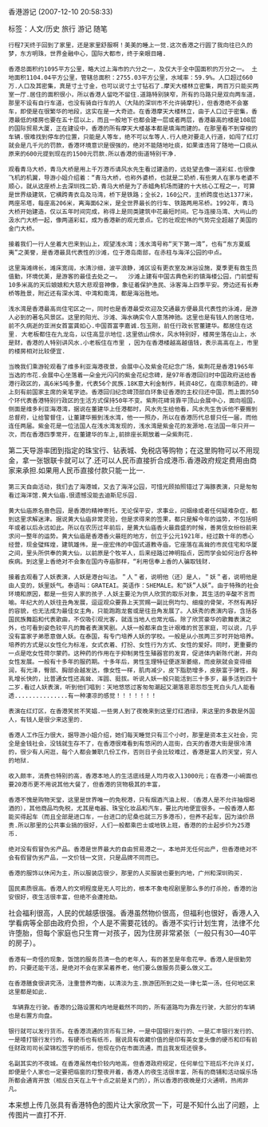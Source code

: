 香港游记 (2007-12-10 20:58:33) 

标签：人文/历史 旅行 游记 随笔    



    行程7天终于回到了家里，还是家里舒服啊！美美的睡上一觉.这次香港之行圆了我向往已久的梦，东方明珠，世界金融中心，国际大都市，终于亲眼目睹.

    香港总面积约1095平方公里，略大过上海市的六分之一，及仅大于全中国面积的万分之一。 土地面积1104.04平方公里，管辖总面积：2755.03平方公里，水域率：59.9%。人口超过660万.人口及其密集，真是寸土寸金，也可以说寸土寸钻石了.摩天大楼林立密集，两百万只能买两室一厅.居住的面积很小，所以香港人留吃不留住.道路特别狭窄，所有的马路只是双向两车道，那里不设有自行车道，也没有骑自行车的人（大陆的深圳市不允许骑摩托），但香港绝不会塞车，即使是在很繁华的地段，这实在是一大奇迹。在香港摩天大楼林立，由于人口过于密集，香港最低的楼房也要在五十层以上，而且一般地下也都会建一层或者两层，香港最高的楼是108层的国际贸易大厦，正在建设中，香港的所有摩天大楼基本都是填海而建的。在那里看不到穿梭的车辆.很难找到停车的位置，只能是人等车，绝不可以车等人.行人绝对要走人行道，如闯了红灯就会是几千元的罚款，香港环境意识是很强的，绝对不能随地吐痰，如果谁违背了随地一口痰从原来的600元提到现在的1500元罚款.所以香港的街道特别干净.

    观看青马大桥，青马大桥是用上千万港币请风水先生看过建造的，远处望去像一道彩虹.也很像飞机的机翼，导游小姐介绍着：“青马大桥，也称外婆桥，也就是二奶桥.有些男人在家与老婆不顺心，就从这座桥上去深圳找二奶.青马大桥是为了赤蜡角机场而建的十大核心工程之一，可算是世界级建筑，它横跨青衣岛及马湾，桥下是铁路；全长2，160公尺，主桥跨度也达1377米，两座吊塔，每座高206米，离海面62米，是全世界最长的行车、铁路两用吊桥。1992年，青马大桥开始建造，仅以五年时间完成，称得上是同类建筑中花最短时间。它与连接马湾、大屿山的汲水门大桥一起，像两道彩虹，成为香港新的观光景点。它的壮观宏伟的气势完全超越了美国的金门大桥。

    接着我们一行人坐着大巴来到山上，观望浅水湾；浅水湾号称“天下第一湾”，也有“东方夏威夷”之美誉，是香港最具代表性的沙滩，位于港岛南部，在赤柱与海洋公园的中点。

    这里海滩绵长，滩床宽阔，水清沙细，波平浪静，滩区设有更衣室及淋浴设施，夏季更有救生员值勤，环境优美，是游客的最佳去处之一。  沙滩上建有中国古典色彩的镇海楼公园，门前塑有10多米高的天后娘娘和大慈大悲观音神像，象征着保护渔民、泳客海上四季平安。旁边还有长寿桥等胜景，附近还有深水湾、中湾和南湾，都是海浴胜地。

    浅水湾是香港最高尚住宅区之一，同时也是香港最受欢迎及交通最方便最具代表性的泳滩，是游人必到的著名风景区。这里的阳光、沙滩、海水确实令人意荡神驰。这里也是有钱人的居住地，前不久病逝的亚洲女首富龚如心.中国首富李嘉诚.包玉刚，前任行政长官董建华。都居住在这里. 大老板都住在九龙岛，以住高显示地位.这里依山傍水，风水特别好，楼房坐落在山上，水是财，香港的人特别讲风水.小老板住在市里 ，因为在香港楼越高越值钱，表示高高在上，市里的楼房相对比较便宜.

    当晚我们乘游轮观看了维多利亚海港夜景，会展中心及紫金花纪念广场，紫荆花是香港1965年当选的市花.会展中心坐落着一朵金光闪闪的紫金花纪念碑，是97年香港回归时中国政府送给香港行政区的，高6米5吨多重，代表56个民族.18K意大利金制作，耗资48亿，在南京制造的，碑上刻有前国家主席的亲笔字迹。香港回归纪念碑顶部白环象征香港的主权归还中国，而上面的50个环代表香港特别行政区的生活方式保持50年不变。紫荆花碑背靠平顶山会展中心，面向祖国，侧面是维多利亚海港湾，据说在董建华上任港都时，风水先生给他看，风水先生告诉他不要搬到总督府，让给警督住，让董建华搬到浅水湾，他一一照办，所以在香港历代总督只任一届，而他连任两届。紫金花是一位法国人在浅水湾发现的，浅水湾是紫金花的发源地.在法国一年只开一次，而在香港四季常开，在董建华的车上,前排座长期放着一朵紫荆花.

   第二天导游率团到指定的珠宝行、钻表城、免税店等购物；在这里购物可以不用现金，拿一张银联卡就可以了.还可以人民币直接折合成港币.香港政府规定费用由商家来承担.如果用人民币直接付款只能一比一.

    第三天自由活动，我们去了海港城，又去了海洋公园，可惜光顾拍照错过了海豚表演，只是匆匆看过海洋馆.黄大仙庙.很遗憾没能去迪斯尼乐园.

    黄大仙庙原名啬色园，是香港的精神寄托，无论保平安，求事业，问姻缘或者任何疑难杂症，都到这里求解迷津。据说黄大仙庙非常灵验，但是求得来的签果，都只是解今年的运势，不包括明年或者以后永远如此。所以在农历过年前后，是黄大仙庙香火最鼎盛的时候，善男信女纷纷前来求问一整年的运势。黄大仙庙是香港香火最旺的地方，创立于公元1921年，经过数十年的悉心经营，现金璧辉煌，建筑雄伟，是一座宏伟的中国式道教寺庙，它座落在高耸的市民住宅和华厦之间，里头所供奉的黄大仙，以前原是个牧羊人，后来经路过神明指点，因而学会如何治疗各种疾病。到这里上香绝对不会象在国内寺庙那样，“利用信奉上香的人骗取钱财.

    接着去观看了人妖表演，人妖是港台叫法。＂人＂者，说明他（还）是人，＂妖＂者，说明他是由人变的，妖里妖气。泰语叫：GRATEAI。英语作：SHEMALE。和“妖”人妖”。由于特殊的社会环境和原因，都是一些穷人家的孩子.人妖主要沦为供人欣赏的取乐对象，其生活的辛酸不言而喻。年纪大的人妖往丑角发展，逗逗观众要靠上天赏赐一副比例均匀、细瘦的骨架，不然有再好的容貌，也无法成为最佳女主角，只能跑跑龙套或是往丑角发展了。人妖秀的表演内容，含括各国民族舞蹈和代表歌曲，不仅吸引观光客，就连当地人也常光临。除了欣赏豪华的歌舞表演之外，也可看到姿色较平凡的舞者表演笑剧。人妖一般都来自生计艰难的贫苦家庭，可以说，几乎没有富家子弟愿意做人妖。在泰国，有专门培养人妖的学校。一般是从小孩两三岁时开始培养。培养的方式是以女性化为标准，女式衣着、打扮、女性行为方式、女性的爱好。同时，更重要的一点是吃女性荷尔蒙药。这种药的作用在于抑制男性生殖器官的发育，促进体内新陈代谢，并向女性发展。一般有十多年的服药期。十多年后，男性生理特征便逐渐萎缩，而皮肤就会变得细润，有光泽，臀部、胸部会越发达，像女性一样，肌肉减少，皮下脂肪增多，皮肤富于弹性，胸乳增长快的，比普通女性还高耸、浑圆、挺拔。听说人妖一般只能活到三十多岁，最多活到四十二岁.看过人妖表演，听到他们唱到：天地悠悠过客匆匆潮起又潮落恩恩怨怨生死白头几人能看透...............有一种凄凉的感觉！！！！！！！

    表演在红灯区，在香港笑贫不笑娼.一些男人到了夜晚来到这里灯红酒绿，来这里的多数是外国人，有钱人是很少来这里的.

    香港人工作压力很大，据导游小姐介绍，她们每天睡觉只有三个小时，那里是资本主义社会，完全是金钱社会，没钱就生存不了，在香港很难看到有悠闲的人逛街，白天的香港大街是很冷清的，很少有人闲逛，每个人都会兼职几份工作，否则日子会比较难过，香港是富人的天堂，穷人的地狱.

    收入颇丰，消费也特别的高，香港本地人的生活底线是人均月收入13000元；在香港一小碗面也要20港币更不用说其他大餐了，但香港的货物极其的丰富，

    香港不愧是购物天堂，这里是世界唯一的免税港，只有烟酒汽油上税.（香港人是不允许抽烟喝酒的），其他商品均免税，尤其是电器、珠宝化妆品和汽车，要比内地便宜很多。一般香港人都能买得起车（而且全部是进口车，一台进口的尼桑也就三万多港币），但养不起车，因为油价昂贵.所以那里的公共事业搞的很好，人们一般都乘巴士或地铁上班，香港的的士起步价为25港币.

    绝对没有假冒伪劣产品。香港是世界最大的自由贸易港之一，本地并无任何出产，但香港绝对不会有假冒伪劣产品，一文价钱一文货，只是品牌不同而已。

    香港的服饰以休闲为主，所以服装店很少，那里的人买服装也要到内地，广州和深圳购买.

    国民素质很高。香港人的文明程度是无人可比的，根本不象电视剧里那么多的打杀抢，香港的治安很好，夜生活很丰富，但绝不会遭抢劫。

   社会福利很高，人民的优越感很强。香港虽然物价很高，但福利也很好，香港人入学看病等全部由政府负担，个人是不需要花钱的。香港不实行计划生育，法律不允许堕胎，但每个家庭也只生育一对孩子，因为住房非常紧张（一般只有30―40平的房子）。

    香港有一奇怪的现象，饭馆的服务员清一色的老年人，有的甚至是年愈花甲。香港人是很勤劳的，只要还能干活，是绝对不会在家呆着养老，他们要么做服务员要么做义工。

    在香港膳食很讲究汤，注重营养均衡，以清淡为主.旅游团所到之处一律七菜一汤，任何地区来这里都是如此.

     车辆靠左行驶。香港的公路设置和内地是截然不同的，所有道路均为靠左行驶，大部分的车辆也是右置方向盘。

    银行就可以发行货币。在香港流通的货币有三种，一是中国银行发行的、一是汇丰银行发行的、一是喳打银行发行的，有硬币也有纸币，据说具有收藏价值的是印有英女皇头像的硬币和印有前任财政司司长梁锦松签字的纸币，但现在仍在市面流通，而且我发现还很多。

    名副其实的不夜城。在香港虽然电价较内地高，但香港政府规定，任何单位下班后不允许关灯，即便是个人家也一定要把临窗的灯整夜开着，香港人的夜生活很丰富，所有的商铺和活动娱乐场所都会通宵开放（相反白天在上午十点之前是关门的），所以香港的夜晚是灯火通明，热闹非凡。

   本来想上传几张具有香港特色的图片让大家欣赏一下，可是不知什么出了问题，上传图片一直打不开.

 

 
